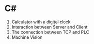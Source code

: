 # C#

1. Calculator with a digital clock
2. Interaction between Server and Client
3. The connection between TCP and PLC
4. Machine Vision
